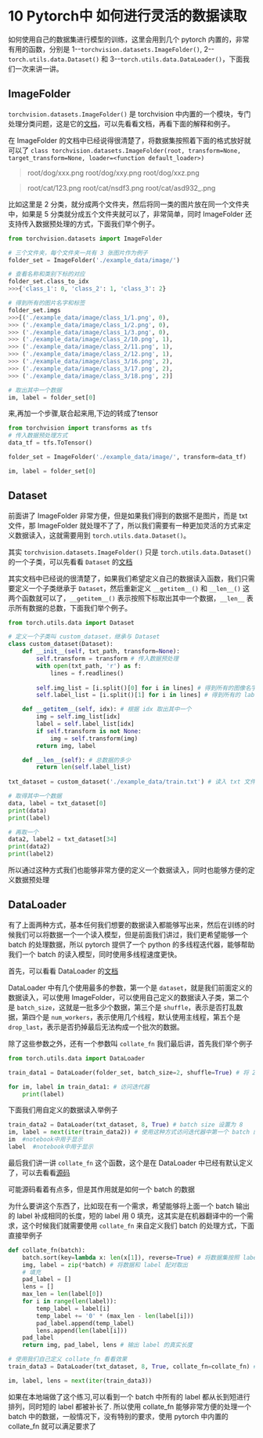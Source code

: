 # 10 Pytorch中 如何进行灵活的数据读取
如何使用自己的数据集进行模型的训练，这里会用到几个 pytorch 内置的，非常有用的函数，分别是 1--`torchvision.datasets.ImageFolder()`, 2--`torch.utils.data.Dataset()` 和 3--`torch.utils.data.DataLoader()`，下面我们一次来讲一讲。
## ImageFolder
`torchvision.datasets.ImageFolder()` 是 torchvision 中内置的一个模块，专门处理分类问题，这是它的[文档](http://pytorch.org/docs/0.3.0/torchvision/datasets.html#imagefolder)，可以先看看文档，再看下面的解释和例子。

在 ImageFolder 的文档中已经说得很清楚了，将数据集按照着下面的格式放好就可以了
`class torchvision.datasets.ImageFolder(root, transform=None, target_transform=None, loader=<function default_loader>)`
>root/dog/xxx.png
root/dog/xxy.png
root/dog/xxz.png

>root/cat/123.png
root/cat/nsdf3.png
root/cat/asd932_.png

比如这里是 2 分类，就分成两个文件夹，然后将同一类的图片放在同一个文件夹中，如果是 5 分类就分成五个文件夹就可以了，非常简单，同时 ImageFolder 还支持传入数据预处理的方式，下面我们举个例子。
```python
from torchvision.datasets import ImageFolder

# 三个文件夹，每个文件夹一共有 3 张图片作为例子
folder_set = ImageFolder('./example_data/image/')

# 查看名称和类别下标的对应
folder_set.class_to_idx
>>>{'class_1': 0, 'class_2': 1, 'class_3': 2}

# 得到所有的图片名字和标签
folder_set.imgs
>>>[('./example_data/image/class_1/1.png', 0),
>>> ('./example_data/image/class_1/2.png', 0),
>>> ('./example_data/image/class_1/3.png', 0),
>>> ('./example_data/image/class_2/10.png', 1),
>>> ('./example_data/image/class_2/11.png', 1),
>>> ('./example_data/image/class_2/12.png', 1),
>>> ('./example_data/image/class_3/16.png', 2),
>>> ('./example_data/image/class_3/17.png', 2),
>>> ('./example_data/image/class_3/18.png', 2)]

# 取出其中一个数据
im, label = folder_set[0]
```

来,再加一个步骤,联合起来用,下边的转成了tensor
```python
from torchvision import transforms as tfs
# 传入数据预处理方式
data_tf = tfs.ToTensor()

folder_set = ImageFolder('./example_data/image/', transform=data_tf)

im, label = folder_set[0]
```

## Dataset
前面讲了 ImageFolder 非常方便，但是如果我们得到的数据不是图片，而是 txt 文件，那 ImageFolder 就处理不了了，所以我们需要有一种更加灵活的方式来定义数据读入，这就需要用到 `torch.utils.data.Dataset()`。

其实 `torchvision.datasets.ImageFolder()` 只是 `torch.utils.data.Dataset()` 的一个子类，可以先看看 `Dataset` 的[文档](http://pytorch.org/docs/0.3.0/data.html?highlight=dataset#torch.utils.data.Dataset)

其实文档中已经说的很清楚了，如果我们希望定义自己的数据读入函数，我们只需要定义一个子类继承于 `Dataset`，然后重新定义 `__getitem__()` 和 `__len__()` 这两个函数就可以了，`__getitem__()` 表示按照下标取出其中一个数据，`__len__` 表示所有数据的总数，下面我们举个例子。
```python
from torch.utils.data import Dataset

# 定义一个子类叫 custom_dataset，继承与 Dataset
class custom_dataset(Dataset):
    def __init__(self, txt_path, transform=None):
        self.transform = transform # 传入数据预处理
        with open(txt_path, 'r') as f:
            lines = f.readlines()
        
        self.img_list = [i.split()[0] for i in lines] # 得到所有的图像名字
        self.label_list = [i.split()[1] for i in lines] # 得到所有的 label 

    def __getitem__(self, idx): # 根据 idx 取出其中一个
        img = self.img_list[idx]
        label = self.label_list[idx]
        if self.transform is not None:
            img = self.transform(img)
        return img, label

    def __len__(self): # 总数据的多少
        return len(self.label_list)
				
txt_dataset = custom_dataset('./example_data/train.txt') # 读入 txt 文件

# 取得其中一个数据
data, label = txt_dataset[0]
print(data)
print(label)

# 再取一个
data2, label2 = txt_dataset[34]
print(data2)
print(label2)
```

所以通过这种方式我们也能够非常方便的定义一个数据读入，同时也能够方便的定义数据预处理

## DataLoader
有了上面两种方式，基本任何我们想要的数据读入都能够写出来，然后在训练的时候我们可以将数据一个一个读入模型，但是前面我们讲过，我们更希望能够一个 batch 的处理数据，所以 pytorch 提供了一个 python 的多线程迭代器，能够帮助我们一个 batch 的读入模型，同时使用多线程速度更快。

首先，可以看看 DataLoader 的[文档](http://pytorch.org/docs/0.3.0/data.html?highlight=dataset#torch.utils.data.DataLoader)

DataLoader 中有几个使用最多的参数，第一个是 `dataset`，就是我们前面定义的数据读入，可以使用 ImageFolder，可以使用自己定义的数据读入子类，第二个是 `batch_size`，这就是一批多少个数据，第三个是 `shuffle`，表示是否打乱数据，第四个是 `num_workers`，表示使用几个线程，默认使用主线程，第五个是 `drop_last`，表示是否扔掉最后无法构成一个批次的数据。

除了这些参数之外，还有一个参数叫 `collate_fn` 我们最后讲，首先我们举个例子

```python
from torch.utils.data import DataLoader

train_data1 = DataLoader(folder_set, batch_size=2, shuffle=True) # 将 2 个数据作为一个 batch

for im, label in train_data1: # 访问迭代器
    print(label)

```
下面我们用自定义的数据读入举例子
```python
train_data2 = DataLoader(txt_dataset, 8, True) # batch size 设置为 8
im, label = next(iter(train_data2)) # 使用这种方式访问迭代器中第一个 batch 的数据
im  #notebook中用于显示
label  #notebook中用于显示
```

最后我们讲一讲 `collate_fn` 这个函数，这个是在 DataLoader 中已经有默认定义了，可以去看看[源码](https://github.com/pytorch/pytorch/blob/master/torch/utils/data/dataloader.py#L100)

可能源码看着有点多，但是其作用就是如何一个 batch 的数据

为什么要讲这个东西了，比如现在有一个需求，希望能够将上面一个 batch 输出的 label 补成相同的长度，短的 label 用 0 填充，这其实是在机器翻译中的一个需求，这个时候我们就需要使用 `collate_fn` 来自定义我们 batch 的处理方式，下面直接举例子
```python
def collate_fn(batch):
    batch.sort(key=lambda x: len(x[1]), reverse=True) # 将数据集按照 label 的长度从大到小排序
    img, label = zip(*batch) # 将数据和 label 配对取出
    # 填充
    pad_label = []
    lens = []
    max_len = len(label[0])
    for i in range(len(label)):
        temp_label = label[i]
        temp_label += '0' * (max_len - len(label[i]))
        pad_label.append(temp_label)
        lens.append(len(label[i]))
    pad_label 
    return img, pad_label, lens # 输出 label 的真实长度

# 使用我们自己定义 collate_fn 看看效果
train_data3 = DataLoader(txt_dataset, 8, True, collate_fn=collate_fn) # batch size 设置为 8

im, label, lens = next(iter(train_data3))

```

如果在本地端做了这个练习,可以看到一个 batch 中所有的 label 都从长到短进行排列，同时短的 label 都被补长了.
所以使用 collate_fn 能够非常方便的处理一个 batch 中的数据，一般情况下，没有特别的要求，使用 pytorch 中内置的 collate_fn 就可以满足要求了
